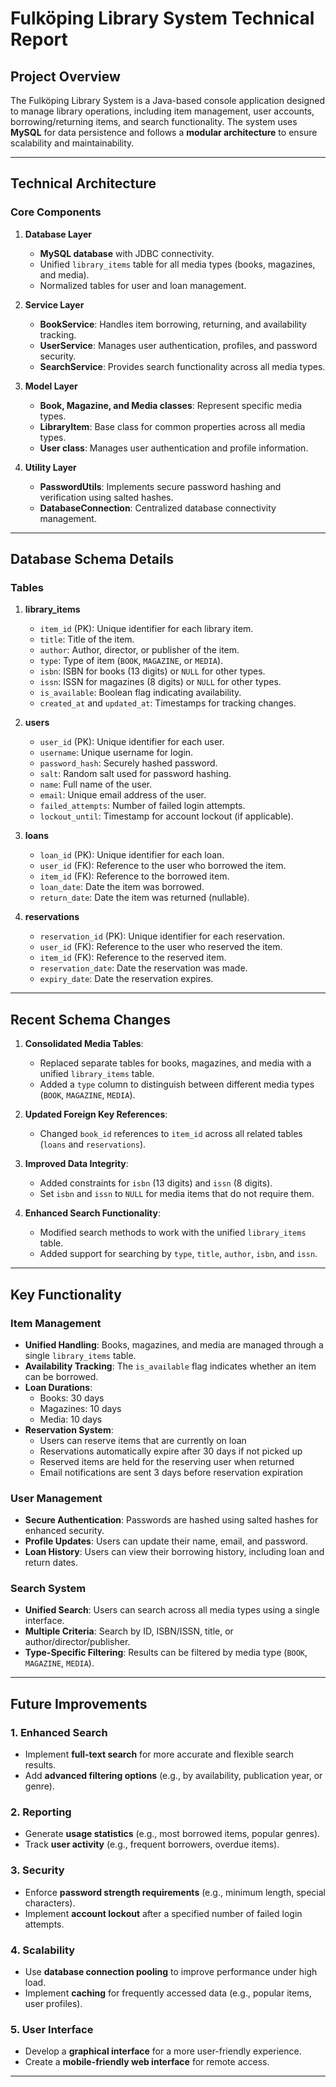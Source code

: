 # **Fulköping Library System Technical Report**

## **Project Overview**
The Fulköping Library System is a Java-based console application designed to manage library operations, including item management, user accounts, borrowing/returning items, and search functionality. The system uses **MySQL** for data persistence and follows a **modular architecture** to ensure scalability and maintainability.

---

## **Technical Architecture**

### **Core Components**
1. **Database Layer**
   - **MySQL database** with JDBC connectivity.
   - Unified `library_items` table for all media types (books, magazines, and media).
   - Normalized tables for user and loan management.

2. **Service Layer**
   - **BookService**: Handles item borrowing, returning, and availability tracking.
   - **UserService**: Manages user authentication, profiles, and password security.
   - **SearchService**: Provides search functionality across all media types.

3. **Model Layer**
   - **Book, Magazine, and Media classes**: Represent specific media types.
   - **LibraryItem**: Base class for common properties across all media types.
   - **User class**: Manages user authentication and profile information.

4. **Utility Layer**
   - **PasswordUtils**: Implements secure password hashing and verification using salted hashes.
   - **DatabaseConnection**: Centralized database connectivity management.

---

## **Database Schema Details**

### **Tables**
1. **library_items**
   - `item_id` (PK): Unique identifier for each library item.
   - `title`: Title of the item.
   - `author`: Author, director, or publisher of the item.
   - `type`: Type of item (`BOOK`, `MAGAZINE`, or `MEDIA`).
   - `isbn`: ISBN for books (13 digits) or `NULL` for other types.
   - `issn`: ISSN for magazines (8 digits) or `NULL` for other types.
   - `is_available`: Boolean flag indicating availability.
   - `created_at` and `updated_at`: Timestamps for tracking changes.

2. **users**
   - `user_id` (PK): Unique identifier for each user.
   - `username`: Unique username for login.
   - `password_hash`: Securely hashed password.
   - `salt`: Random salt used for password hashing.
   - `name`: Full name of the user.
   - `email`: Unique email address of the user.
   - `failed_attempts`: Number of failed login attempts.
   - `lockout_until`: Timestamp for account lockout (if applicable).

3. **loans**
   - `loan_id` (PK): Unique identifier for each loan.
   - `user_id` (FK): Reference to the user who borrowed the item.
   - `item_id` (FK): Reference to the borrowed item.
   - `loan_date`: Date the item was borrowed.
   - `return_date`: Date the item was returned (nullable).

4. **reservations**
   - `reservation_id` (PK): Unique identifier for each reservation.
   - `user_id` (FK): Reference to the user who reserved the item.
   - `item_id` (FK): Reference to the reserved item.
   - `reservation_date`: Date the reservation was made.
   - `expiry_date`: Date the reservation expires.

---

## **Recent Schema Changes**
1. **Consolidated Media Tables**:
   - Replaced separate tables for books, magazines, and media with a unified `library_items` table.
   - Added a `type` column to distinguish between different media types (`BOOK`, `MAGAZINE`, `MEDIA`).

2. **Updated Foreign Key References**:
   - Changed `book_id` references to `item_id` across all related tables (`loans` and `reservations`).

3. **Improved Data Integrity**:
   - Added constraints for `isbn` (13 digits) and `issn` (8 digits).
   - Set `isbn` and `issn` to `NULL` for media items that do not require them.

4. **Enhanced Search Functionality**:
   - Modified search methods to work with the unified `library_items` table.
   - Added support for searching by `type`, `title`, `author`, `isbn`, and `issn`.

---

## **Key Functionality**

### **Item Management**
- **Unified Handling**: Books, magazines, and media are managed through a single `library_items` table.
- **Availability Tracking**: The `is_available` flag indicates whether an item can be borrowed.
- **Loan Durations**:
  - Books: 30 days
  - Magazines: 10 days
  - Media: 10 days
- **Reservation System**:
  - Users can reserve items that are currently on loan
  - Reservations automatically expire after 30 days if not picked up
  - Reserved items are held for the reserving user when returned
  - Email notifications are sent 3 days before reservation expiration

### **User Management**
- **Secure Authentication**: Passwords are hashed using salted hashes for enhanced security.
- **Profile Updates**: Users can update their name, email, and password.
- **Loan History**: Users can view their borrowing history, including loan and return dates.

### **Search System**
- **Unified Search**: Users can search across all media types using a single interface.
- **Multiple Criteria**: Search by ID, ISBN/ISSN, title, or author/director/publisher.
- **Type-Specific Filtering**: Results can be filtered by media type (`BOOK`, `MAGAZINE`, `MEDIA`).

---

## **Future Improvements**

### **1. Enhanced Search**
- Implement **full-text search** for more accurate and flexible search results.
- Add **advanced filtering options** (e.g., by availability, publication year, or genre).

### **2. Reporting**
- Generate **usage statistics** (e.g., most borrowed items, popular genres).
- Track **user activity** (e.g., frequent borrowers, overdue items).

### **3. Security**
- Enforce **password strength requirements** (e.g., minimum length, special characters).
- Implement **account lockout** after a specified number of failed login attempts.

### **4. Scalability**
- Use **database connection pooling** to improve performance under high load.
- Implement **caching** for frequently accessed data (e.g., popular items, user profiles).

### **5. User Interface**
- Develop a **graphical interface** for a more user-friendly experience.
- Create a **mobile-friendly web interface** for remote access.

---